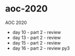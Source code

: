 # aoc-2020
AOC 2020

- day 10 - part 2 - review
- day 13 - part 2 - review
- day 15 - part 2 - review
- day 16 - part 2 - review py3
